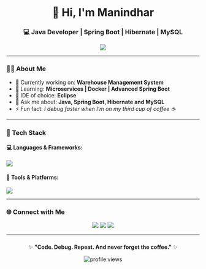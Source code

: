 <h1 align="center">👋 Hi, I'm Manindhar</h1>
<h3 align="center">💻 Java Developer | Spring Boot | Hibernate | MySQL</h3>

<p align="center">
  <img src="https://readme-typing-svg.herokuapp.com?font=Fira+Code&size=22&duration=3000&pause=1000&color=00E7FF&center=true&vCenter=true&width=600&lines=Eclipse+Lover+☕;Backend+Developer+⚙️;Spring+Boot+Enthusiast+🚀;Clean+Code+is+My+Superpower!">
</p>

---

### 👨‍💻 About Me

- 🔭 Currently working on: **Warehouse Management System**  
- 🌱 Learning: **Microservices | Docker | Advanced Spring Boot**  
- 🧠 IDE of choice: **Eclipse**  
- 💬 Ask me about: **Java, Spring Boot, Hibernate and MySQL**  
- ⚡ Fun fact: *I debug faster when I’m on my third cup of coffee ☕*  

---

### 🧰 Tech Stack

#### 💻 Languages & Frameworks:
<p align="left">
  <img src="https://skillicons.dev/icons?i=java,spring,hibernate,mysql,html,css,js" />
</p>

#### 🧠 Tools & Platforms:
<p align="left">
  <img src="https://skillicons.dev/icons?i=eclipse,git,github,postman,maven" />
</p>

---

### 🌐 Connect with Me
<p align="center">
  <a href="https://www.linkedin.com/in/manindhar-s/" target="blank"><img src="https://skillicons.dev/icons?i=linkedin" /></a>
  <a href="mailto:manindharsekar@gmail.com" target="blank"><img src="https://skillicons.dev/icons?i=gmail" /></a>
  <a href="https://github.com/ManindharSekar" target="blank"><img src="https://skillicons.dev/icons?i=github" /></a>
</p>

---

### 
 </p> <p align="center"> ✨ <b>"Code. Debug. Repeat. And never forget the coffee."</b> ✨ </p> 

<p align="center">
  <img src="https://komarev.com/ghpvc/?username=Manindhar&label=Profile+Views&color=brightgreen&style=flat-square" alt="profile views" />
</p>

